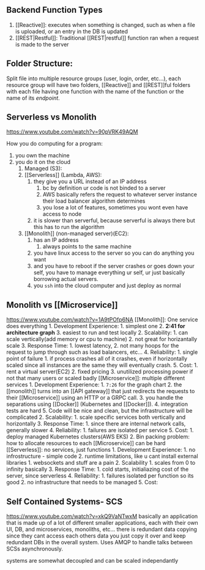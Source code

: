 ## Backend Function Types
1. [[Reactive]]:
	executes when something is changed, such as when a file is uploaded, or an entry in the DB is updated
2. [[REST|Restful]]:
	Traditional [[REST|restful]] function ran when a request is made to the server

## Folder Structure:

Split file into multiple resource groups (user, login, order, etc...), each resource group will have two folders, [[Reactive]] and [[REST]]ful folders with each file having one function with the name of the function or the name of its *endpoint*. 


## Serverless vs Monolith
https://www.youtube.com/watch?v=90pVRK49AQM

How you do computing for a program:
1. you own the machine
2. you do it on the cloud
	1. Managed (S3):
	2. [[Serverless]] (Lambda, AWS): 
		1. they give you a URL instead of an IP address
			1. bc by definition ur code is not binded to a server
			2. AWS basically refers the request to whatever server instance their load balancer algorithm determines
			3. you lose a lot of features, sometimes you wont even have access to node
		2. it is slower than serverful, because serverful is always there but this has to run the algorithm 
	3. [[Monolith]] (non-managed server)(EC2):
		1. has an IP address 
			1. always points to the same machine
		2. you have linux access to the server so you can do anything you want
		3. and you have to reboot if the server crashes or goes down your self, you have to manage everything ur self, ur just basically borrowing actual servers.
		4. you `ssh` into the cloud computer and just deploy as normal


## Monolith vs [[Microservice]]
https://www.youtube.com/watch?v=1A9tPOfp6NA
	[[Monolith]]: One service does everything
		1. Development Experience: 
			1. simplest one
			2. **2:41 for architecture graph**
			3. easiest to run and test locally
		2. Scalability: 
			1. can scale vertically(add memory or cpu to machine)
			2. not great for horizantally scale
		3. Response Time:
			1. lowest latency,
			2. not many hoops for the request to jump through such as load balancers, etc...
		4. Reliability: 
			1. single point of failure
				1. if process crashes all of it crashes, even if horizontally scaled since all instances are the same they will eventually crash.
		5. Cost:
			1. rent a virtual server(EC2)
			2. fixed pricing
			3. unutilized processing power if not that many users or scaled badly 
	[[Microservice]]: multiple different services
		1. Development Experience:
			1. `7:26` for the graph chart
			2. the [[monolith]] turns into an [[API gateway]] that just redirects the requests to their [[Microservice]] using an HTTP or a GRPC call. 
			3. you handle the separations using [[Docker]] (Kubernetes and [[Docker]]).
			4. integration tests are hard
			5. Code will be nice and clean, but the infrastructure will be complicated
		2. Scalability:
			1. scale specific services both vertically and horizontally
		3. Response Time:
			1. since there are internal network calls, generally slower
		4. Reliability: 
			1. failures are isolated per service
		5. Cost:
			1. deploy managed Kubernetes clusters(AWS EKS)
			2. Bin packing problem: how to allocate resources to each [[Microservice]] can be hard
	[[Serverless]]: no services, just functions
		1. Development Experience:
			1. no infrostructure - simple code
			2. runtime limitations, like u cant install external libraries
				1. websockets and stuff are a pain
		2. Scalability
			1. scales from 0 to infinity basically
		3. Response Time:
			1. cold starts, initialiazing cost of the server, since serverless
		4. Reliability: 
			1. failures isolated per function so its good
			2. no infrastructure that needs to be managed
		5. Cost:

## Self Contained Systems- SCS
https://www.youtube.com/watch?v=xkQ9VaNTwxM
basically an application that is made up of a lot of different smaller applications, each with their own UI, DB, and microservices, monoliths, etc...
there is redundant data copying since they cant access each others data you just copy it over and keep redundant DBs in the overall system.
Uses AMQP to handle talks between SCSs asynchronously.

systems are somewhat decoupled and can be scaled independantly 